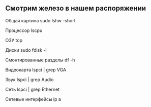 Смотрим железо в нашем распоряжении
------------------------------------
Общая картина
sudo lshw -short

Процессор
lscpu

ОЗУ
top

Диски
sudo fdisk -l

Смонтированные разделы
df -h

Видеокарта
lspci | grep VGA

Звук
lspci | grep Audio

Сеть
lspci | grep Ethernet

Сетевые интерфейсы
ip a